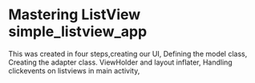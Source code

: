 # Mastering ListView simple_listview_app
This was created in four steps,creating our UI,
Defining the model class,
Creating the adapter class.
ViewHolder and layout inflater,
Handling clickevents on listviews in main activity,

